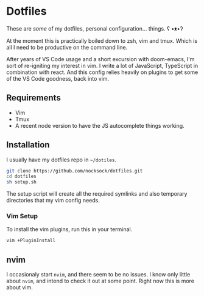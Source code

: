 # Dotfiles

These are *some* of my dotfiles, personal configuration… things. ʕ •ᴥ•ʔ 

At the moment this is practically boiled down to zsh, vim and tmux. Which is all
I need to be productive on the command line.

After years of VS Code usage and a short excursion with doom-emacs, I'm sort of
re-igniting my interest in vim. I write a lot of JavaScript, TypeScript in
combination with react. And this config relies heavily on plugins to get some of
the VS Code goodness, back into vim.

## Requirements

- Vim
- Tmux
- A recent node version to have the JS autocomplete things working.

## Installation

I usually have my dotfiles repo in `~/dotiles`.

```bash
git clone https://github.com/nocksock/dotfiles.git
cd dotfiles
sh setup.sh
```

The setup script will create all the required symlinks and also temporary
directories that my vim config needs.

### Vim Setup

To install the vim plugins, run this in your terminal.

```bash
vim +PluginInstall
```

## nvim

I occasionaly start `nvim`, and there seem to be no issues. I know only little
about `nvim`, and intend to check it out at some point. Right now this is more
about vim.


